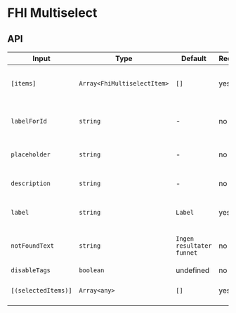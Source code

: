 # FHI Multiselect

## API

| Input               | Type                        | Default   | Required | Description |
| ------------------- | --------------------------- | -------   | -------- | ----------- |
| `[items]`           | `Array<FhiMultiselectItem>` | `[]`      | yes      | Items array (same as in ng-select except for item type `FhiMultiselectItem`). |
| `labelForId`        | `string`                    | -         | no       | Id to associate control with label (same as in ng-select). |
| `placeholder`       | `string`                    | -         | no       | Placeholder text (same as in ng-select). |
| `description`       | `string`                    | -         | no       | Description below the label (custom for FHI Multiselect). |
| `label`             | `string`                    | `Label`   | yes      | Label above the ng-select field (custom for FHI Multiselect). |
| `notFoundText`      | `string`                    | `Ingen resultater funnet` | no       | Set custom text when filter returns empty result (same as in ng-select). |
| `disableTags`       | `boolean`                   | undefined | no       | Disable tags list. |
| `[(selectedItems)]` | `Array<any>`                | `[]`      | yes      | A two way binding to access ng-select's `ngModel`. |
